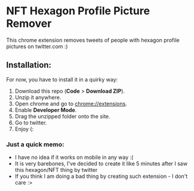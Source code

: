# NFT Hexagon Profile Picture Remover

This chrome extension removes tweets of people with
hexagon profile pictures on twitter.com :)

## Installation:

For now, you have to install it in a quirky way:
1. Download this repo (**Code** > **Download ZIP**).
2. Unzip it anywhere.
3. Open chrome and go to <a href="chrome://extensions">chrome://extensions</a>.
4. Enable **Developer Mode**.
5. Drag the unzipped folder onto the site.
6. Go to twitter.
7. Enjoy (:

### Just a quick memo:
* I have no idea if it works on mobile in any way :(
* It is very barebones, I've decided to create it like 5 minutes after I saw this hexagon/NFT thing by twitter
* If you think I am doing a bad thing by creating such extension - I don't care :>
